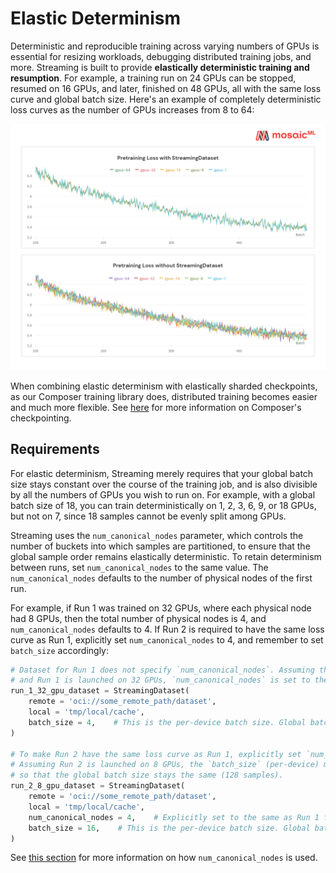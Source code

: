# Elastic Determinism

Deterministic and reproducible training across varying numbers of GPUs is essential for resizing workloads, debugging distributed training jobs, and more. Streaming is built to provide **elastically deterministic training and resumption**. For example, a training run on 24 GPUs can be stopped, resumed on 16 GPUs, and later, finished on 48 GPUs, all with the same loss curve and global batch size. Here's an example of completely deterministic loss curves as the number of GPUs increases from 8 to 64:

<img src="../_static/images/determinism.png" alt="Elastic Determinism" width="800"/>

When combining elastic determinism with elastically sharded checkpoints, as our Composer training library does, distributed training becomes easier and much more flexible. See [here](https://docs.mosaicml.com/projects/composer/en/stable/trainer/checkpointing.html) for more information on Composer's checkpointing.

## Requirements

For elastic determinism, Streaming merely requires that your global batch size stays constant over the course of the training job, and is also divisible by all the numbers of GPUs you wish to run on. For example, with a global batch size of 18, you can train deterministically on 1, 2, 3, 6, 9, or 18 GPUs, but not on 7, since 18 samples cannot be evenly split among GPUs.

Streaming uses the `num_canonical_nodes` parameter, which controls the number of buckets into which samples are partitioned, to ensure that the global sample order remains elastically deterministic. To retain determinism between runs, set `num_canonical_nodes` to the same value. The `num_canonical_nodes` defaults to the number of physical nodes of the first run.

For example, if Run 1 was trained on 32 GPUs, where each physical node had 8 GPUs, then the total number of physical nodes is 4, and `num_canonical_nodes` defaults to 4. If Run 2 is required to have the same loss curve as Run 1, explicitly set `num_canonical_nodes` to 4, and remember to set `batch_size` accordingly:
<!--pytest.mark.skip-->
```python
# Dataset for Run 1 does not specify `num_canonical_nodes`. Assuming that each physical node has 8 GPUs,
# and Run 1 is launched on 32 GPUs, `num_canonical_nodes` is set to the number of physical nodes, 4.
run_1_32_gpu_dataset = StreamingDataset(
    remote = 'oci://some_remote_path/dataset',
    local = 'tmp/local/cache',
    batch_size = 4,    # This is the per-device batch size. Global batch size is 32 gpus * 4 samples/gpu = 128 samples
)

# To make Run 2 have the same loss curve as Run 1, explicitly set `num_canonical_nodes` to 4.
# Assuming Run 2 is launched on 8 GPUs, the `batch_size` (per-device) must increase by a factor of 4
# so that the global batch size stays the same (128 samples).
run_2_8_gpu_dataset = StreamingDataset(
    remote = 'oci://some_remote_path/dataset',
    local = 'tmp/local/cache',
    num_canonical_nodes = 4,    # Explicitly set to the same as Run 1 for deterministic training
    batch_size = 16,    # This is the per-device batch size. Global batch size is 8 gpus * 16 samples/gpu = 128 samples
)
```

See [this section](../dataset_configuration/shuffling.md#how-shuffling-works) for more information on how `num_canonical_nodes` is used.
